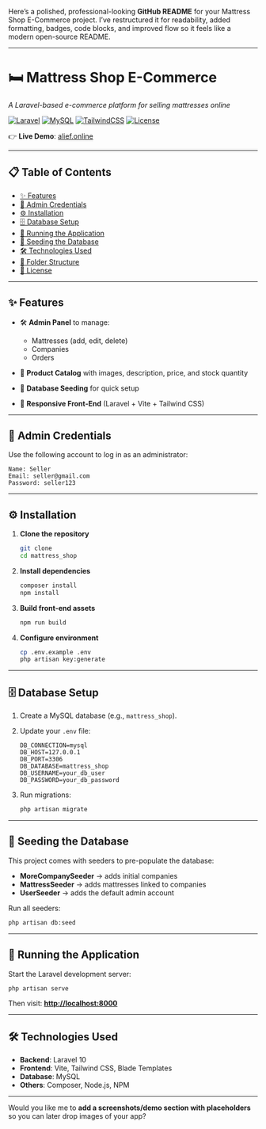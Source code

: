 Here’s a polished, professional-looking **GitHub README** for your Mattress Shop E-Commerce project. I’ve restructured it for readability, added formatting, badges, code blocks, and improved flow so it feels like a modern open-source README.

---

# 🛏️ Mattress Shop E-Commerce

*A Laravel-based e-commerce platform for selling mattresses online*

[![Laravel](https://img.shields.io/badge/Laravel-10.x-FF2D20?style=flat-square\&logo=laravel\&logoColor=white)](https://laravel.com/)
[![MySQL](https://img.shields.io/badge/MySQL-8.x-4479A1?style=flat-square\&logo=mysql\&logoColor=white)](https://www.mysql.com/)
[![TailwindCSS](https://img.shields.io/badge/TailwindCSS-3.x-38B2AC?style=flat-square\&logo=tailwind-css\&logoColor=white)](https://tailwindcss.com/)
[![License](https://img.shields.io/badge/license-Private-lightgrey?style=flat-square)](#license)

👉 **Live Demo**: [alief.online](https://alief.online)

---

## 📋 Table of Contents

* [✨ Features](#-features)
* [🔑 Admin Credentials](#-admin-credentials)
* [⚙️ Installation](#️-installation)
* [🗄 Database Setup](#-database-setup)
* [🚀 Running the Application](#-running-the-application)
* [🌱 Seeding the Database](#-seeding-the-database)
* [🛠 Technologies Used](#-technologies-used)
* [📂 Folder Structure](#-folder-structure)
* [📜 License](#-license)

---

## ✨ Features

* 🛠 **Admin Panel** to manage:

  * Mattresses (add, edit, delete)
  * Companies
  * Orders
* 🛒 **Product Catalog** with images, description, price, and stock quantity
* 🌱 **Database Seeding** for quick setup
* 📱 **Responsive Front-End** (Laravel + Vite + Tailwind CSS)

---

## 🔑 Admin Credentials

Use the following account to log in as an administrator:

```
Name: Seller  
Email: seller@gmail.com  
Password: seller123  
```

---

## ⚙️ Installation

1. **Clone the repository**

   ```bash
   git clone
   cd mattress_shop
   ```

2. **Install dependencies**

   ```bash
   composer install
   npm install
   ```

3. **Build front-end assets**

   ```bash
   npm run build
   ```

4. **Configure environment**

   ```bash
   cp .env.example .env
   php artisan key:generate
   ```

---

## 🗄 Database Setup

1. Create a MySQL database (e.g., `mattress_shop`).

2. Update your `.env` file:

   ```env
   DB_CONNECTION=mysql
   DB_HOST=127.0.0.1
   DB_PORT=3306
   DB_DATABASE=mattress_shop
   DB_USERNAME=your_db_user
   DB_PASSWORD=your_db_password
   ```

3. Run migrations:

   ```bash
   php artisan migrate
   ```

---

## 🌱 Seeding the Database

This project comes with seeders to pre-populate the database:

* **MoreCompanySeeder** → adds initial companies
* **MattressSeeder** → adds mattresses linked to companies
* **UserSeeder** → adds the default admin account

Run all seeders:

```bash
php artisan db:seed
```

---

## 🚀 Running the Application

Start the Laravel development server:

```bash
php artisan serve
```

Then visit: **[http://localhost:8000](http://localhost:8000)**

---

## 🛠 Technologies Used

* **Backend**: Laravel 10
* **Frontend**: Vite, Tailwind CSS, Blade Templates
* **Database**: MySQL
* **Others**: Composer, Node.js, NPM

---







Would you like me to **add a screenshots/demo section with placeholders** so you can later drop images of your app?
